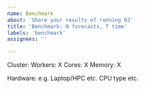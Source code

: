 ```yaml
---
name: Benchmark
about: 'Share your results of running 03'
title: 'Benchmark: N forecasts, T time'
labels: 'benchmark'
assignees: ''

---
```


Cluster:
Workers: X
Cores: X
Memory: X

Hardware:
e.g. Laptop/HPC etc. CPU type etc.
